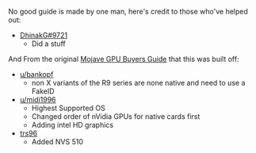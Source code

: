 No good guide is made by one man, here's credit to those who've helped out:

* [DhinakG#9721]()
   * Did a stuff

And From the original [Mojave GPU Buyers Guide](https://www.reddit.com/r/hackintosh/comments/b91vf5/mojave_gpu_buyers_guide/) that this was built off:

* [u/bankopf](https://www.reddit.com/u/bankopf/)
   * non X variants of the R9 series are none native and need to use a FakeID
* [u/midi1996]()
   * Highest Supported OS
   * Changed order of nVidia GPUs for native cards first
   * Adding intel HD graphics
* [trs96](https://www.tonymacx86.com/members/trs96.507278/)
   * Added NVS 510
